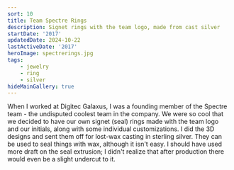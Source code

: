 ```yaml
---
sort: 10
title: Team Spectre Rings
description: Signet rings with the team logo, made from cast silver
startDate: '2017'
updatedDate: 2024-10-22
lastActiveDate: '2017'
heroImage: spectrerings.jpg
tags:
    - jewelry
    - ring
    - silver
hideMainGallery: true
---
```


When I worked at Digitec Galaxus, I was a founding member of the Spectre team -
the undisputed coolest team in the company. We were so cool that we decided to
have our own signet (seal) rings made with the team logo and our initials, along
with some individual customizations. I did the 3D designs and sent them off for
lost-wax casting in sterling silver. They can be used to seal things with wax,
although it isn't easy. I should have used more draft on the seal extrusion; I
didn't realize that after production there would even be a slight undercut to
it.
